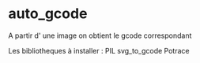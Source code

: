 # auto_gcode
A partir d' une image on obtient le gcode correspondant

Les bibliotheques à installer : 
PIL
svg_to_gcode
Potrace
